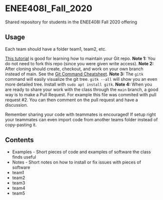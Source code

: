 # ENEE408I_Fall_2020
Shared repository for students in the ENEE408I Fall 2020 offering

## Usage
Each team should have a folder team1, team2, etc.

[This tutorial](https://www.neonscience.org/git-setup-remote) is good for learning how to maintain your Git repo.
**Note 1:** You do not need to fork this repo (since you were given write access).
**Note 2:** After cloning should create, checkout, and work on your own branch instead of main. See the [Git Command Cheatsheet](http://rogerdudler.github.io/git-guide/files/git_cheat_sheet.pdf).
**Note 3:** The `gitk` command will easily visualize the git tree. `gitk --all` will show you an even more detailed tree. Install with `sudo apt install gitk`.
**Note 4:** When you are ready to share your work with the class through the `main` branch, a good way is to make a Pull Request. For example this file was commited with pull request #2. You can then comment on the pull request and have a discussion.

Remember sharing your code with teammates is encouraged! If setup right your teammates can even import code from another teams folder instead of copy-pasting it.

## Contents

* Examples - Short pieces of code and examples of software the class finds useful
* Notes - Short notes on how to install or fix issues with pieces of software
* team1
* team2
* team3
* team4
* team5

